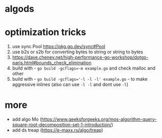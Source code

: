 # algods

# optimization tricks
  1. use sync.Pool https://pkg.go.dev/sync#Pool
  2. use b2s or s2b for converting bytes to string or string to bytes
  3. https://dave.cheney.net/high-performance-go-workshop/dotgo-paris.html#bounds_check_elimination
  4. build with - `go build -gcflags=-m example.go` and check malloc and other
  5. build with - `go build -gcflags='-l -l -l' example.go` - to make aggressive inlines (also can use `-l -l` and dont use `-l`)

# more
+ add algo Mo (https://www.geeksforgeeks.org/mos-algorithm-query-square-root-decomposition-set-1-introduction/)
+ add ds treap (https://e-maxx.ru/algo/treap)
